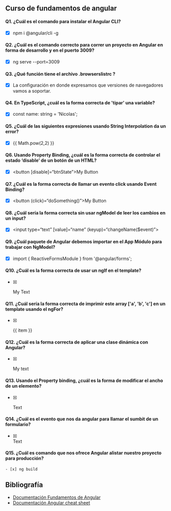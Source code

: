 ## Curso de fundamentos de angular

#### Q1. ¿Cuál es el comando para instalar el Angular CLI?

- [x] npm i @angular/cli -g

#### Q2. ¿Cuál es el comando correcto para correr un proyecto en Angular en forma de desarrollo y en el puerto 3009?

- [x] ng serve --port=3009

#### Q3. ¿Qué función tiene el archivo .browserslistrc ?

- [x] La configuración en donde expresamos que versiones de navegadores vamos a soportar.

#### Q4. En TypeScript, ¿cuál es la forma correcta de 'tipar' una variable?

- [x] const name: string = 'Nicolas';

#### Q5. ¿Cuál de las siguientes expresiones usando String Interpolation da un error?

- [x] {{ Math.pow(2,2) }}

#### Q6. Usando Property Binding, ¿cuál es la forma correcta de controlar el estado ‘disable’ de un botón de un HTML?

- [x] <button [disable]=“btnState”>My Button</button>

#### Q7. ¿Cuál es la forma correcta de llamar un evento click usando Event Binding?

- [x] <button (click)=“doSomething()”>My Button</button>

#### Q8. ¿Cuál sería la forma correcta sin usar ngModel de leer los cambios en un input?

- [x] <input type=“text” [value]=“name” (keyup)=“changeName($event)”>

#### Q9. ¿Cuál paquete de Angular debemos importar en el App Módulo para trabajar con NgModel?

- [x] import { ReactiveFormsModule } from '@angular/forms';

#### Q10. ¿Cuál es la forma correcta de usar un ngIf en el template?

- [x] <p *ngIf=“1 === 1”>My Text</p>

#### Q11. ¿Cuál sería la forma correcta de imprimir este array ['a', 'b', 'c'] en un template usando el ngFor?

- [x] <p *ngFor=“let item of [‘a’, ‘b’, ‘c’]”>{{ item }}</p>

#### Q12. ¿Cuál es la forma correcta de aplicar una clase dinámica con Angular?

- [x] <p [class.myClass]=“1 === 1”>My text</p>

#### Q13. Usando el Property binding, ¿cuál es la forma de modificar el ancho de un elemento?

- [x] <p [style.width.px]=“100”>Text</p>

#### Q14. ¿Cuál es el evento que nos da angular para llamar el sumbit de un formulario?

- [x] <form (ngSubmit)=“onSave()”>Text</form>

#### Q15. ¿Cuál es comando que nos ofrece Angular alistar nuestro proyecto para producción?

    - [x] ng build

## Bibliografía

- [Documentación Fundamentos de Angular](https://angular.io/start)
- [Documentación Angular cheat sheet](https://angular.io/guide/cheatsheet)
